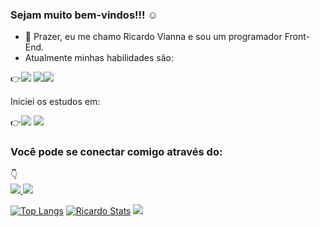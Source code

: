 ### Sejam muito bem-vindos!!! ☺️

- 👋 Prazer, eu me chamo Ricardo Vianna e sou um programador Front-End.
-  Atualmente minhas habilidades são:

👉<img src="https://img.shields.io/badge/HTML5-E34F26?style=for-the-badge&logo=html5&logoColor=white"> <img src="https://img.shields.io/badge/CSS3-1572B6?style=for-the-badge&logo=css3&logoColor=white"><img src="https://img.shields.io/badge/GitHub-100000?style=for-the-badge&logo=github&logoColor=yellow">

Iniciei os estudos em:

👉<img src="https://img.shields.io/badge/JavaScript-323330?style=for-the-badge&logo=javascript&logoColor=F7DF1E"> <img src="https://img.shields.io/badge/React-20232A?style=for-the-badge&logo=react&logoColor=61DAFB">

### Você pode se conectar comigo através do: 
👇
<br>
<a href="https://linkedin.com/in/ricardo-vianna-669764189/" target="_blank"><img src="https://img.shields.io/badge/LinkedIn-0077B5?style=for-the-badge&logo=linkedin&logoColor=white"> 
 </a><a href="https://instagram.com/ricardosvianna"> <img src="https://img.shields.io/badge/Instagram-E4405F?style=for-the-badge&logo=instagram&logoColor=white"></a>

[![Top Langs](https://github-readme-stats.vercel.app/api/top-langs/?username=anuraghazra)](https://github.com/anuraghazra/github-readme-stats)
[![Ricardo Stats](https://github-readme-stats.vercel.app/api?username=ricardojvianna)](https://github.com/anuraghazra/github-readme-stats)
![](https://komarev.com/ghpvc/?username=ricardojvianna&color=orange)



